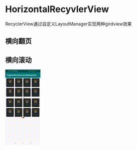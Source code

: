 # HorizontalRecyvlerView
RecyclerView通过自定义LayoutManager实现两种girdview效果

## 横向翻页
## 横向滚动

![img](https://github.com/baiaihan/HorizontalRecyvlerView/blob/master/SVID_20200918_113953_1.gif)
